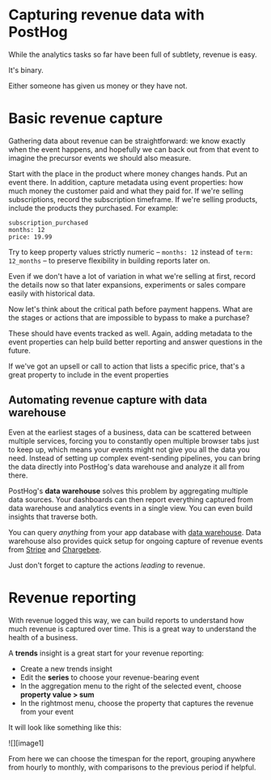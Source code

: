 # Capturing revenue data with PostHog

While the analytics tasks so far have been full of subtlety, revenue is easy.

It's binary.

Either someone has given us money or they have not.

# Basic revenue capture

Gathering data about revenue can be straightforward: we know exactly when the event happens, and hopefully we can back out from that event to imagine the precursor events we should also measure.

Start with the place in the product where money changes hands. Put an event there. In addition, capture metadata using event properties: how much money the customer paid and what they paid for. If we're selling subscriptions, record the subscription timeframe. If we're selling products, include the products they purchased. For example:

```
subscription_purchased  
months: 12  
price: 19.99
```

Try to keep property values strictly numeric – `months: 12` instead of `term: 12_months` – to preserve flexibility in building reports later on.

Even if we don't have a lot of variation in what we're selling at first, record the details now so that later expansions, experiments or sales compare easily with historical data.

Now let's think about the critical path before payment happens. What are the stages or actions that are impossible to bypass to make a purchase?

These should have events tracked as well. Again, adding metadata to the event properties can help build better reporting and answer questions in the future.

If we've got an upsell or call to action that lists a specific price, that's a great property to include in the event properties

## Automating revenue capture with data warehouse

Even at the earliest stages of a business, data can be scattered between multiple services, forcing you to constantly open multiple browser tabs just to keep up, which means your events might not give you all the data you need. Instead of setting up complex event-sending pipelines, you can bring the data directly into PostHog's data warehouse and analyze it all from there.

PostHog's **data warehouse** solves this problem by aggregating multiple data sources. Your dashboards can then report everything captured from data warehouse and analytics events in a single view. You can even build insights that traverse both.

You can query *anything* from your app database with [data warehouse](https://posthog.com/docs/data-warehouse/query). Data warehouse also provides quick setup for ongoing capture of revenue events from [Stripe](https://posthog.com/docs/cdp/sources/stripe) and [Chargebee](https://posthog.com/docs/cdp/sources/chargebee). 

Just don't forget to capture the actions *leading* to revenue.

# Revenue reporting

With revenue logged this way, we can build reports to understand how much revenue is captured over time. This is a great way to understand the health of a business.

A **trends** insight is a great start for your revenue reporting:

- Create a new trends insight  
- Edit the **series** to choose your revenue-bearing event  
- In the aggregation menu to the right of the selected event, choose **property value > sum**  
- In the rightmost menu, choose the property that captures the revenue from your event

It will look like something like this:

![][image1]

From here we can choose the timespan for the report, grouping anywhere from hourly to monthly, with comparisons to the previous period if helpful.

